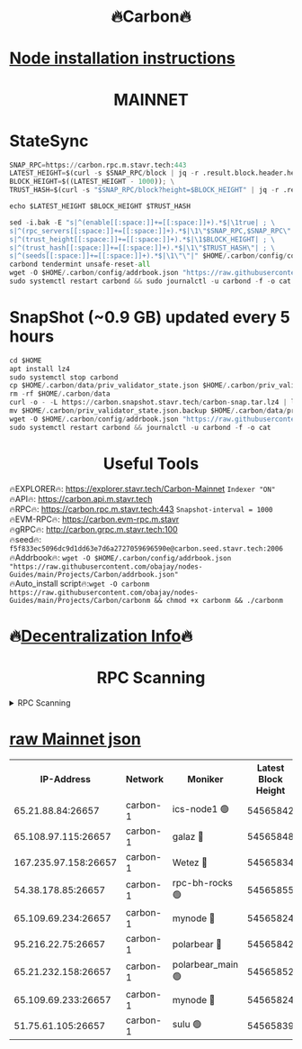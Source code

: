 <h1 align="center"> 🔥Carbon🔥</h1>

[Node installation instructions](https://github.com/obajay/nodes-Guides/tree/main/Projects/Carbon)
=
<h1 align="center"> MAINNET</h1>

# StateSync
```python
SNAP_RPC=https://carbon.rpc.m.stavr.tech:443
LATEST_HEIGHT=$(curl -s $SNAP_RPC/block | jq -r .result.block.header.height); \
BLOCK_HEIGHT=$((LATEST_HEIGHT - 1000)); \
TRUST_HASH=$(curl -s "$SNAP_RPC/block?height=$BLOCK_HEIGHT" | jq -r .result.block_id.hash)

echo $LATEST_HEIGHT $BLOCK_HEIGHT $TRUST_HASH

sed -i.bak -E "s|^(enable[[:space:]]+=[[:space:]]+).*$|\1true| ; \
s|^(rpc_servers[[:space:]]+=[[:space:]]+).*$|\1\"$SNAP_RPC,$SNAP_RPC\"| ; \
s|^(trust_height[[:space:]]+=[[:space:]]+).*$|\1$BLOCK_HEIGHT| ; \
s|^(trust_hash[[:space:]]+=[[:space:]]+).*$|\1\"$TRUST_HASH\"| ; \
s|^(seeds[[:space:]]+=[[:space:]]+).*$|\1\"\"|" $HOME/.carbon/config/config.toml
carbond tendermint unsafe-reset-all
wget -O $HOME/.carbon/config/addrbook.json "https://raw.githubusercontent.com/obajay/nodes-Guides/main/Projects/Carbon/addrbook.json"
sudo systemctl restart carbond && sudo journalctl -u carbond -f -o cat
```
# SnapShot (~0.9 GB) updated every 5 hours
```python
cd $HOME
apt install lz4
sudo systemctl stop carbond
cp $HOME/.carbon/data/priv_validator_state.json $HOME/.carbon/priv_validator_state.json.backup
rm -rf $HOME/.carbon/data
curl -o - -L https://carbon.snapshot.stavr.tech/carbon-snap.tar.lz4 | lz4 -c -d - | tar -x -C $HOME/.carbon --strip-components 2
mv $HOME/.carbon/priv_validator_state.json.backup $HOME/.carbon/data/priv_validator_state.json
wget -O $HOME/.carbon/config/addrbook.json "https://raw.githubusercontent.com/obajay/nodes-Guides/main/Projects/Carbon/addrbook.json"
sudo systemctl restart carbond && journalctl -u carbond -f -o cat
```

 <h1 align="center"> Useful Tools</h1>

🔥EXPLORER🔥:     https://explorer.stavr.tech/Carbon-Mainnet        `Indexer "ON"` \
🔥API🔥:          https://carbon.api.m.stavr.tech \
🔥RPC🔥:          https://carbon.rpc.m.stavr.tech:443              `Snapshot-interval = 1000` \
🔥EVM-RPC🔥:      https://carbon.evm-rpc.m.stavr \
🔥gRPC🔥:         http://carbon.grpc.m.stavr.tech:100 \
🔥seed🔥:      `f5f833ec5096dc9d1dd63e7d6a2727059696590e@carbon.seed.stavr.tech:2006` \
🔥Addrbook🔥:  `wget -O $HOME/.carbon/config/addrbook.json "https://raw.githubusercontent.com/obajay/nodes-Guides/main/Projects/Carbon/addrbook.json"` \
🔥Auto_install script🔥:`wget -O carbonm https://raw.githubusercontent.com/obajay/nodes-Guides/main/Projects/Carbon/carbonm && chmod +x carbonm && ./carbonm`

🔥[Decentralization Info](https://github.com/obajay/StateSync-snapshots/tree/main/Projects/Carbon/Decentralization)🔥
=
<h1 align="center"> RPC Scanning</h1>

<details>
<summary>RPC Scanning</summary>

<h2 align="center"> We scan nodes in real time every 4 hours. And we provide the final result of RPC endpoints.
We cannot influence the operation of these nodes in any way. </h2>


```python
If Voting Power is higher than 0 --> then the Node is a validator of the network and may be subject to attack and be a potential threat to the chain.
```
```python
We marked such validators with a red symbol
```

</details>

[raw Mainnet json](https://rpc-check.carbonm.stavr.tech/carbonm/rpc-carbonm-result.json)
=


<table><tr><th>IP-Address</th><th>Network</th><th>Moniker</th><th>Latest Block Height</th><th>Earliest Block Height</th><th>Catching Up</th><th>Tx Index</th><th>Voting Power</th><th>Scan Time</th></tr><tr><td>65.21.88.84:26657</td><td>carbon-1</td><td>ics-node1 🟢</td><td>54565842</td><td>21164241</td><td>False</td><td>off</td><td>0</td><td>2024-03-07T05:46:14.694522586UTC</td></tr><tr><td>65.108.97.115:26657</td><td>carbon-1</td><td>galaz 🔴</td><td>54565848</td><td>47374001</td><td>False</td><td>on</td><td>10579622126</td><td>2024-03-07T05:46:27.213617133UTC</td></tr><tr><td>167.235.97.158:26657</td><td>carbon-1</td><td>Wetez 🔴</td><td>54565834</td><td>48067570</td><td>False</td><td>on</td><td>1365337754</td><td>2024-03-07T05:45:54.834589526UTC</td></tr><tr><td>54.38.178.85:26657</td><td>carbon-1</td><td>rpc-bh-rocks 🟢</td><td>54565855</td><td>53130001</td><td>False</td><td>on</td><td>0</td><td>2024-03-07T05:46:39.990362736UTC</td></tr><tr><td>65.109.69.234:26657</td><td>carbon-1</td><td>mynode 🔴</td><td>54565824</td><td>53160001</td><td>False</td><td>off</td><td>13017131672</td><td>2024-03-07T05:45:37.392983659UTC</td></tr><tr><td>95.216.22.75:26657</td><td>carbon-1</td><td>polarbear 🔴</td><td>54565842</td><td>54283001</td><td>False</td><td>on</td><td>10277790405</td><td>2024-03-07T05:46:12.355106353UTC</td></tr><tr><td>65.21.232.158:26657</td><td>carbon-1</td><td>polarbear_main 🟢</td><td>54565852</td><td>54286001</td><td>False</td><td>off</td><td>0</td><td>2024-03-07T05:46:33.626644333UTC</td></tr><tr><td>65.109.69.233:26657</td><td>carbon-1</td><td>mynode 🔴</td><td>54565824</td><td>54380001</td><td>False</td><td>off</td><td>9303875715</td><td>2024-03-07T05:45:37.084382704UTC</td></tr><tr><td>51.75.61.105:26657</td><td>carbon-1</td><td>sulu 🟢</td><td>54565839</td><td>54542001</td><td>False</td><td>off</td><td>0</td><td>2024-03-07T05:46:05.929128873UTC</td></tr></table>
